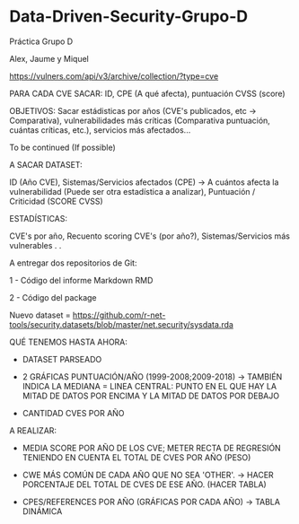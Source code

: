 # Data-Driven-Security-Grupo-D
Práctica Grupo D 

Alex, Jaume y Miquel


https://vulners.com/api/v3/archive/collection/?type=cve


PARA CADA CVE
SACAR: ID, CPE (A qué afecta), puntuación CVSS (score) 

OBJETIVOS: Sacar estádisticas por años (CVE's publicados, etc -> Comparativa), vulnerabilidades más críticas (Comparativa puntuación, cuántas críticas, etc.), servicios más afectados...

To be continued (If possible)


A SACAR DATASET:

ID (Año CVE), Sistemas/Servicios afectados (CPE) -> A cuántos afecta la vulnerabilidad (Puede ser otra estadística a analizar), Puntuación / Criticidad (SCORE CVSS)

ESTADÍSTICAS:

CVE's por año, Recuento scoring CVE's (por año?), Sistemas/Servicios más vulnerables
.
.


A entregar dos repositorios de Git:

1 - Código del informe Markdown RMD

2 - Código del package





Nuevo dataset = https://github.com/r-net-tools/security.datasets/blob/master/net.security/sysdata.rda

QUÉ TENEMOS HASTA AHORA:

- DATASET PARSEADO

- 2 GRÁFICAS PUNTUACIÓN/AÑO (1999-2008;2009-2018) -> TAMBIÉN INDICA LA MEDIANA = LINEA CENTRAL: PUNTO EN EL QUE HAY LA MITAD DE DATOS POR ENCIMA Y LA MITAD DE DATOS POR DEBAJO 

- CANTIDAD CVES POR AÑO

A REALIZAR:

- MEDIA SCORE POR AÑO DE LOS CVE; METER RECTA DE REGRESIÓN TENIENDO EN CUENTA EL TOTAL DE CVES POR AÑO (PESO)

- CWE MÁS COMÚN DE CADA AÑO QUE NO SEA 'OTHER'. -> HACER PORCENTAJE DEL TOTAL DE CVES DE ESE AÑO. (HACER TABLA)

- CPES/REFERENCES POR AÑO (GRÁFICAS POR CADA AÑO) -> TABLA DINÁMICA





